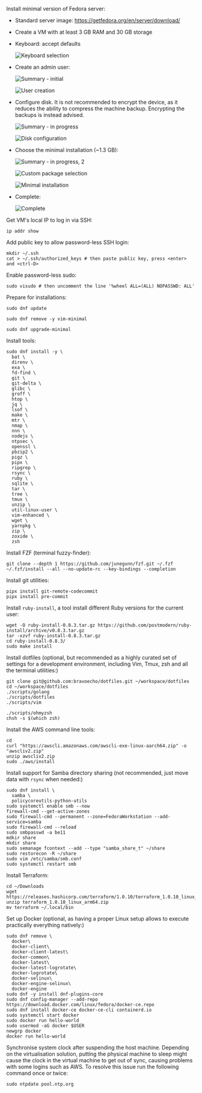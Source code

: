 Install minimal version of Fedora server:

* Standard server image: <https://getfedora.org/en/server/download/>

* Create a VM with at least 3 GB RAM and 30 GB storage

* Keyboard: accept defaults

  ![Keyboard selection](./img/01-keyboard.png)

* Create an admin user:

  ![Summary - initial](./img/02-summary.png)

  ![User creation](./img/03-user.png)

* Configure disk. It is not recommended to encrypt the device, as it reduces
  the ability to compress the machine backup. Encrypting the backups is instead
  advised.

  ![Summary - in progress](./img/04-summary.png)

  ![Disk configuration](./img/05-disk.png)

* Choose the minimal installation (~1.3 GB):

  ![Summary - in progress, 2](./img/06-summary.png)

  ![Custom package selection](./img/07-packages.png)

  ![Minimal installation](./img/08-minimal.png)

* Complete:

  ![Complete](./img/09-complete.png)

Get VM's local IP to log in via SSH:

    ip addr show

Add public key to allow password-less SSH login:

    mkdir ~/.ssh
    cat > ~/.ssh/authorized_keys # then paste public key, press <enter> and <ctrl-D>

Enable password-less sudo:

    sudo visudo # then uncomment the line '%wheel ALL=(ALL) NOPASSWD: ALL'

Prepare for installations:

    sudo dnf update

    sudo dnf remove -y vim-minimal
    
    sudo dnf upgrade-minimal

Install tools:

    sudo dnf install -y \
      bat \
      direnv \
      exa \
      fd-find \
      git \
      git-delta \
      glibc \
      groff \
      htop \
      jq \
      lsof \
      make \
      mtr \
      nmap \
      nnn \
      nodejs \
      ntpsec \
      openssl \
      pbzip2 \
      pigz \
      pipx \
      ripgrep \
      rsync \
      ruby \
      sqlite \
      tar \
      tree \
      tmux \
      unzip \
      util-linux-user \
      vim-enhanced \
      wget \
      yarnpkg \
      zip \
      zoxide \
      zsh

Install FZF (terminal fuzzy-finder):

    git clone --depth 1 https://github.com/junegunn/fzf.git ~/.fzf
    ~/.fzf/install --all --no-update-rc --key-bindings --completion

Install git utilities:

    pipx install git-remote-codecommit
    pipx install pre-commit

Install `ruby-install`, a tool install different Ruby versions for the current
user:

    wget -O ruby-install-0.8.3.tar.gz https://github.com/postmodern/ruby-install/archive/v0.8.3.tar.gz
    tar -xzvf ruby-install-0.8.3.tar.gz
    cd ruby-install-0.8.3/
    sudo make install

Install dotfiles (optional, but recommended as a highly curated set of settings
for a development environment, including Vim, Tmux, zsh and all the terminal
utilities:)

    git clone git@github.com:bravoecho/dotfiles.git ~/workspace/dotfiles
    cd ~/workspace/dotfiles
    ./scripts/golang
    ./scripts/dotfiles
    ./scripts/vim

    ./scripts/ohmyzsh
    chsh -s $(which zsh)

Install the AWS command line tools:

    cd
    curl "https://awscli.amazonaws.com/awscli-exe-linux-aarch64.zip" -o "awscliv2.zip"
    unzip awscliv2.zip
    sudo ./aws/install

Install support for Samba directory sharing (not recommended, just move data
with `rsync` when needed:)

    sudo dnf install \
      samba \
      policycoreutils-python-utils
    sudo systemctl enable smb --now
    firewall-cmd --get-active-zones
    sudo firewall-cmd --permanent --zone=FedoraWorkstation --add-service=samba
    sudo firewall-cmd --reload
    sudo smbpasswd -a be11
    mdkir share
    mkdir share
    sudo semanage fcontext --add --type "samba_share_t" ~/share
    sudo restorecon -R ~/share
    sudo vim /etc/samba/smb.conf
    sudo systemctl restart smb

Install Terraform:

    cd ~/Downloads
    wget https://releases.hashicorp.com/terraform/1.0.10/terraform_1.0.10_linux_arm64.zip
    unzip terraform_1.0.10_linux_arm64.zip
    mv terraform ~/.local/bin

Set up Docker (optional, as having a proper Linux setup allows to execute
practically everything natively:)

    sudo dnf remove \
      docker\
      docker-client\
      docker-client-latest\
      docker-common\
      docker-latest\
      docker-latest-logrotate\
      docker-logrotate\
      docker-selinux\
      docker-engine-selinux\
      docker-engine
    sudo dnf -y install dnf-plugins-core
    sudo dnf config-manager --add-repo https://download.docker.com/linux/fedora/docker-ce.repo
    sudo dnf install docker-ce docker-ce-cli containerd.io
    sudo systemctl start docker
    sudo docker run hello-world
    sudo usermod -aG docker $USER
    newgrp docker
    docker run hello-world

Synchronise system clock after suspending the host machine. Depending on the
virtualisation solution, putting the physical machine to sleep might cause the
clock in the virtual machine to get out of sync, causing problems with some
logins such as AWS. To resolve this issue run the following command once or
twice:

    sudo ntpdate pool.ntp.org
